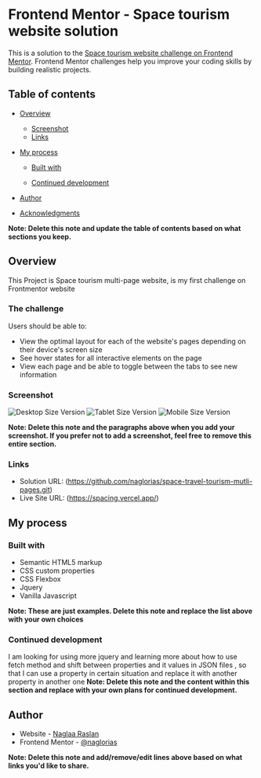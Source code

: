 # Frontend Mentor - Space tourism website solution

This is a solution to the [Space tourism website challenge on Frontend Mentor](https://www.frontendmentor.io/challenges/space-tourism-multipage-website-gRWj1URZ3). Frontend Mentor challenges help you improve your coding skills by building realistic projects.

## Table of contents

- [Overview](#overview)

  - [Screenshot](#screenshot)
  - [Links](#links)

- [My process](#my-process)

  - [Built with](#built-with)

  - [Continued development](#continued-development)

- [Author](#author)
- [Acknowledgments](#acknowledgments)

**Note: Delete this note and update the table of contents based on what sections you keep.**

## Overview

This Project is Space tourism multi-page website, is my first challenge on Frontmentor website

### The challenge

Users should be able to:

- View the optimal layout for each of the website's pages depending on their device's screen size
- See hover states for all interactive elements on the page
- View each page and be able to toggle between the tabs to see new information

### Screenshot

![Desktop Size Version](./screenshots/Desktop-version.png)
![Tablet Size Version](./screenshots/tablet-version.png)
![Mobile Size Version](./screenshots/mobile-version.png)

**Note: Delete this note and the paragraphs above when you add your screenshot. If you prefer not to add a screenshot, feel free to remove this entire section.**

### Links

- Solution URL: (https://github.com/naglorias/space-travel-tourism-mutli-pages.git)
- Live Site URL: (https://spacing.vercel.app/)

## My process

### Built with

- Semantic HTML5 markup
- CSS custom properties
- CSS Flexbox
- Jquery
- Vanilla Javascript

**Note: These are just examples. Delete this note and replace the list above with your own choices**

### Continued development

I am looking for using more jquery and learning more about how to use fetch method and shift between properties and it values in JSON files , so that I can use a property in certain situation and replace it with another property in another one
**Note: Delete this note and the content within this section and replace with your own plans for continued development.**

## Author

- Website - [Naglaa Raslan](https://github.com/naglorias)
- Frontend Mentor - [@naglorias](hhttps://www.frontendmentor.io/profile/naglorias)

**Note: Delete this note and add/remove/edit lines above based on what links you'd like to share.**

